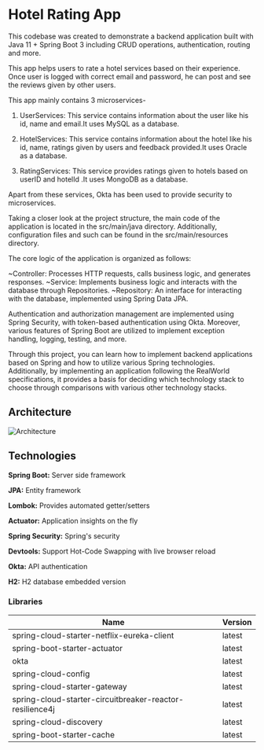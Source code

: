 
# Hotel Rating App
This codebase was created to demonstrate a backend application built with Java 11 + Spring Boot 3 including CRUD operations, authentication, routing and more.

This app helps users to rate a hotel services based on their experience. Once user is logged with correct email and password, he can post and see the reviews given by other users.

This app mainly contains 3 microservices-

1) UserServices: This service contains information about the user like his id, name and email.It uses MySQL as a database.

2) HotelServices: This service contains information about the hotel like his id, name, ratings given by users and feedback provided.It uses Oracle as a database.

3) RatingServices: This service provides ratings given to hotels based on userID and hotelId .It uses MongoDB as a database.

Apart from these services, Okta has been used to provide security to microservices.

Taking a closer look at the project structure, the main code of the application is located in the src/main/java directory. Additionally, configuration files and such can be found in the src/main/resources directory.

The core logic of the application is organized as follows:

~Controller: Processes HTTP requests, calls business logic, and generates responses.
~Service: Implements business logic and interacts with the database through Repositories.
~Repository: An interface for interacting with the database, implemented using Spring Data JPA.

Authentication and authorization management are implemented using Spring Security, with token-based authentication using Okta. Moreover, various features of Spring Boot are utilized to implement exception handling, logging, testing, and more.

Through this project, you can learn how to implement backend applications based on Spring and how to utilize various Spring technologies. Additionally, by implementing an application following the RealWorld specifications, it provides a basis for deciding which technology stack to choose through comparisons with various other technology stacks.

## Architecture
![Architecture](https://user-images.githubusercontent.com/60563826/234794845-a0052e04-3537-41dd-989d-c3180b9cb2f8.jpg)

## Technologies

**Spring Boot:** Server side framework

**JPA:** Entity framework

**Lombok:** Provides automated getter/setters

**Actuator:** Application insights on the fly

**Spring Security:** Spring's security 

**Devtools:** Support Hot-Code Swapping with live browser reload

**Okta:** API authentication

**H2:** H2 database embedded version


### Libraries

| Name  | Version | 
|----|----|
| spring-cloud-starter-netflix-eureka-client | latest  |
| spring-boot-starter-actuator | latest |
| okta | latest |
| spring-cloud-config | latest |
| spring-cloud-starter-gateway | latest |
| spring-cloud-starter-circuitbreaker-reactor-resilience4j | latest |
| spring-cloud-discovery | latest |
| spring-boot-starter-cache | latest |



